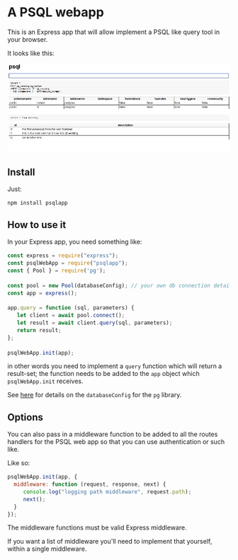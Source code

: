 # A PSQL webapp

This is an Express app that will allow implement a PSQL like query
tool in your browser.

It looks like this:

![Web interface to PostgreSQL](pgbootui.jpg)


## Install

Just:

```
npm install psqlapp
```


## How to use it

In your Express app, you need something like:

```javascript
const express = require("express");
const psqlWebApp = require("psqlapp");
const { Pool } = require('pg');

const pool = new Pool(databaseConfig); // your own db connection details
const app = express();

app.query = function (sql, parameters) {
   let client = await pool.connect();
   let result = await client.query(sql, parameters);
   return result;
};

psqlWebApp.init(app);

```

in other words you need to implement a `query` function which will
return a result-set; the function needs to be added to the `app`
object which `psqlWebApp.init` receives.

See [here](https://node-postgres.com/features/connecting) for details
on the `databaseConfig` for the `pg` library.

## Options

You can also pass in a middleware function to be added to all the
routes handlers for the PSQL web app so that you can use
authentication or such like.

Like so:

```javascript
psqlWebApp.init(app, {
  middleware: function (request, response, next) {
     console.log("logging path middleware", request.path);
     next();
  }
});
```

The middleware functions must be valid Express middleware.

If you want a list of middleware you'll need to implement that
yourself, within a single middleware.

